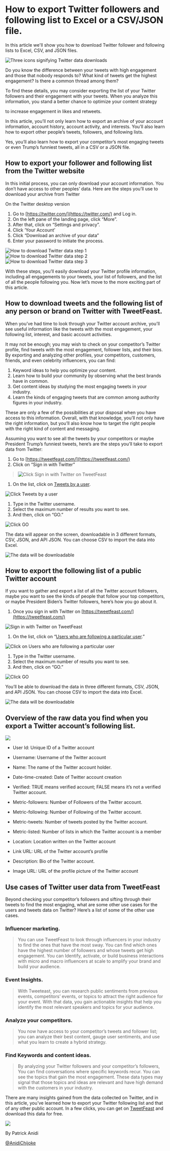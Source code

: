 # How to export Twitter followers and following list to Excel or a CSV/JSON file.

In this article we'll show you how to download Twitter follower and following lists to Excel, CSV, and JSON files.

![Three icons signifying Twitter data downloads](/content/media/image13.jpg)

Do you know the difference between your tweets with high engagement and
those that nobody responds to? What kind of tweets get the highest
engagement? Is there a common thread among them?

To find these details, you may consider exporting the list of your
Twitter followers and their engagement with your tweets. When you
analyze this information, you stand a better chance to optimize your
content strategy

to increase engagement in likes and retweets.

In this article, you’ll not only learn how to export an archive of your
account information, account history, account activity, and interests.
You’ll also learn how to export other people’s tweets, followers, and
following lists.

Yes, you’ll also learn how to export your competitor’s most engaging
tweets or even Trump’s funniest tweets, all in a CSV or a JSON file.

**How to export your follower and following list from the Twitter website**
---------------------------------------------------------------------------

In this initial process, you can only download your account information.
You don’t have access to other peoples’ data. Here are the steps you’ll
use to download your archive from Twitter

On the Twitter desktop version

1.  Go to [https://twitter.com/](https://twitter.com/) and Log in.
2.  On the left pane of the landing page, click “More”.
3.  After that, click on “Settings and privacy”.
4.  Click ‘Your Account’
5.  Click “Download an archive of your data”
6.  Enter your password to initiate the process.


<div class="side-by-side">

![How to download Twitter data step 1](/content/media/image7.png)
![How to download Twitter data step 2](/content/media/image6.png)
![How to download Twitter data step 3](/content/media/image4.png)

</div>


With these steps, you’ll easily download your Twitter profile
information, including all engagements to your tweets, your list of
followers, and the list of all the people following you. Now let’s move
to the more exciting part of this article.

**How to download tweets and the following list of any person or brand on Twitter with TweetFeast.** 
-----------------------------------------------------------------------------------------------------

When you’ve had time to look through your Twitter account archive,
you’ll see useful information like the tweets with the most engagement,
your following list, interest, and basic account activities.

It may not be enough; you may wish to check on your competitor’s Twitter
profile, find tweets with the most engagement, follower lists, and their
bios. By exporting and analyzing other profiles, your competitors,
customers, friends, and even celebrity influencers, you can find:

1.  Keyword ideas to help you optimize your content.
2.  Learn how to build your community by observing what the best brands have in common.
3.  Get content ideas by studying the most engaging tweets in your industry.
4.  Learn the kinds of engaging tweets that are common among authority figures in your industry.

These are only a few of the possibilities at your disposal when you have
access to this information. Overall, with that knowledge, you’ll not
only have the right information, but you’ll also know how to target the
right people with the right kind of content and messaging.

Assuming you want to see all the tweets by your competitors or maybe
President Trump’s funniest tweets, here’s are the steps you’ll take to
export data from Twitter:

1.  Go to [https://tweetfeast.com/](https://tweetfeast.com/)
2.  Click on “Sign in with Twitter”

> ![Click Sign in with Twitter on TweetFeast](/content/media/image10.png ".pop")
> 

1.  On the list, click on [Tweets by a user](https://tweetfeast.com/exporter#user-timeline).

![Click Tweets by a user](/content/media/image5.png ".pop")


1.  Type in the Twitter username.
2.  Select the maximum number of results you want to see.
3.  And then, click on “GO.”

![Click GO](/content/media/image11.png ".pop")


The data will appear on the screen, downloadable in 3 different formats,
CSV, JSON, and API JSON. You can choose CSV to import the data into Excel.

![The data will be downloadable](/content/media/image9.png ".pop")


**How to export the following list of a public Twitter account**
----------------------------------------------------------------

If you want to gather and export a list of all the Twitter account
followers, maybe you want to see the kinds of people that follow your
top competitors, or maybe President Biden’s Twitter followers, here’s
how you go about it.

1.  Once you sign in with Twitter on [https://tweetfeast.com/](https://tweetfeast.com/)

![Sign in with Twitter on TweetFeast](/content/media/image8.png ".pop")

1.  On the list, click on “[Users who are following a particular user](https://tweetfeast.com/exporter#followers).”

![Click on Users who are following a particular user](/content/media/image12.png ".pop")

1.  Type in the Twitter username.
2.  Select the maximum number of results you want to see.
3.  And then, click on “GO.”

![Click GO](/content/media/image3.png ".pop")


You’ll be able to download the data in three different formats, CSV,
JSON, and API JSON. You can choose CSV to import the data into Excel.

![The data will be downloadable](/content/media/image2.png ".pop")


**Overview of the raw data you find when you export a Twitter account’s following list.**
-----------------------------------------------------------------------------------------

![](/content/media/image1.png)


-   User Id: Unique ID of a Twitter account

-   Username: Username of the Twitter account

-   Name: The name of the Twitter account holder.

-   Date-time-created: Date of Twitter account creation

-   Verified: TRUE means verified account; FALSE means it’s not a verified Twitter account.

-   Metric-followers: Number of Followers of the Twitter account.

-   Metric-following: Number of Following of the Twitter account.

-   Metric-tweets: Number of tweets posted by the Twitter account.

-   Metric-listed: Number of lists in which the Twitter account is a member

-   Location: Location written on the Twitter account

-   Link URL: URL of the Twitter account’s profile

-   Description: Bio of the Twitter account.

-   Image URL: URL of the profile picture of the Twitter account

**Use cases of Twitter user data from TweetFeast**
--------------------------------------------------

Beyond checking your competitor’s followers and sifting through their
tweets to find the most engaging, what are some other use cases for the
users and tweets data on Twitter? Here’s a list of some of the other use
cases.

### Influencer marketing.

> You can use TweetFeast to look through influencers in your industry to
> find the ones that have the most sway. You can find which ones have
> the highest number of followers and whose tweets get high engagement.
> You can Identify, activate, or build business interactions with micro
> and macro influencers at scale to amplify your brand and build your
> audience.

### Event Insights.

> With Tweeteast, you can research public sentiments from previous
> events, competitors’ events, or topics to attract the right audience
> for your event. With that data, you gain actionable insights that help
> you identify the most relevant speakers and topics for your audience.

### Analyze your competitors.

> You now have access to your competitor’s tweets and follower list; you
> can analyze their best content, gauge user sentiments, and use what
> you learn to create a hybrid strategy.

### Find Keywords and content ideas.

> By analyzing your Twitter followers and your competitor’s followers,
> You can find conversations where specific keywords recur. You can see
> the topics that gain the most engagement. These data types may signal
> that those topics and ideas are relevant and have high demand with the
> customers in your industry.

There are many insights gained from the data collected on Twitter, and
in this article, you’ve learned how to export your Twitter following
list and that of any other public account. In a few clicks, you can get
on [TweetFeast](https://tweetfeast.com/exporter) and download this
data for free.

<div class="author">
  <a href="https://twitter.com/AnidiChijoke"><img src="/content/avatar/patrick-anidi.jpg"/></a>
  <p>By Patrick Anidi</p>
  <p><a href="https://twitter.com/AnidiChijoke">@AnidiChijoke</a></p>
</div>

